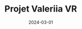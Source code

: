 ---
title: Projet Valeriia VR
date: 2024-03-01
taxonomy: UX.UI DESIGN
slug: valeriia
dividerDate: ..........................................
dividerTaxonomy: ................................
thumbnail: valeriia/valeriia.svg
footer_version: sticky
nextProject: 2022-10-18-we-bike.md
content:
  titleSection:
    - taxonomy: DEVELOPMENT - UX.DESIGN
    - people: 10
    - duration: 2
  thinkingSection:
    pains:
      - Première pain
      - Deuxième pain
      - Troisième pain
    solutions:
      - Première soluc
      - 2eme soluc
      - 3eme soluc
  processSection:
    - percent:
      - top:
        - icon: icon-20-percent.svg
        - text: "Je suis le premier texte."
      - img: valeriia/percent20.png
    - percent:
      - top:
        - icon: icon-50-percent.svg
        - text: "Je suis le second texte."
      - img: valeriia/percent50.gif
    - percent:
      - top:
        - icon: icon-80-percent.svg 
        - text: "Je suis le troisième texte."
      - img: valeriia/percent20.png
    - percent:
      - top:
        - icon: icon-100-percent.svg 
        - text: "Je suis le quatrieme texte."
      - img: valeriia/percent20.png
  gallerySection:
    logo:
      - icon-20-percent.svg
      - icon-50-percent.svg
      - icon-100-percent.svg
    screenCenter: 
      - valeriia/percent20.png
      - valeriia/percent20.png
    screenRight:
      -  valeriia/percent20.png
      - valeriia/percent20.png
    assets:
      - icon-80-percent.svg
      - icon-80-percent.svg
---